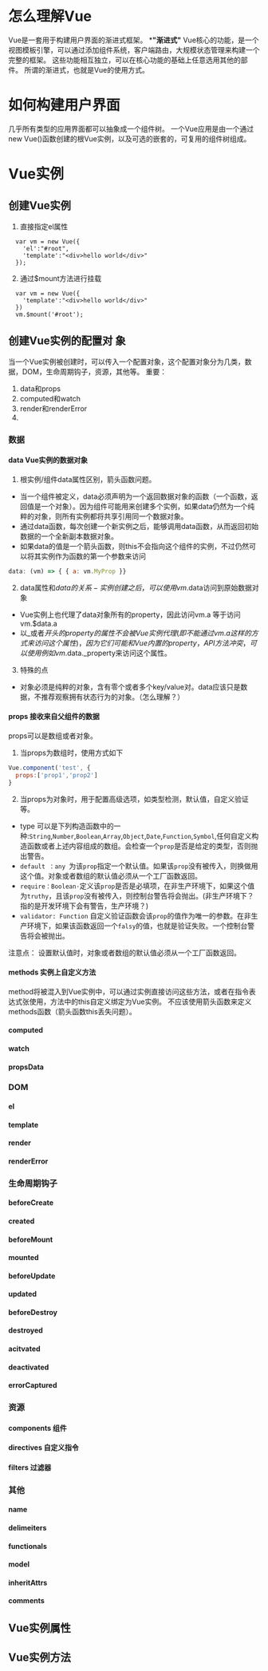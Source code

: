 # 怎么理解Vue
Vue是一套用于构建用户界面的渐进式框架。
***"渐进式"**
Vue核心的功能，是一个视图模板引擎，可以通过添加组件系统，客户端路由，大规模状态管理来构建一个完整的框架。
这些功能相互独立，可以在核心功能的基础上任意选用其他的部件。
所谓的渐进式，也就是Vue的使用方式。
# 如何构建用户界面
几乎所有类型的应用界面都可以抽象成一个组件树。
一个Vue应用是由一个通过new Vue()函数创建的根Vue实例，以及可选的嵌套的，可复用的组件树组成。
# Vue实例
## 创建Vue实例
1. 直接指定el属性
```
  var vm = new Vue({
    'el':"#root",
    'template':"<div>hello world</div>"
  });
```
2. 通过$mount方法进行挂载
```
  var vm = new Vue({
    'template':"<div>hello world</div>"
  })
  vm.$mount('#root');
```
## 创建Vue实例的配置对 象
当一个Vue实例被创建时，可以传入一个配置对象，这个配置对象分为几类，数据，DOM，生命周期钩子，资源，其他等。
重要：
1. data和props
2. computed和watch
3. render和renderError
4. 
### 数据
#### data Vue实例的数据对象
1. 根实例/组件data属性区别，箭头函数问题。
- 当一个组件被定义，data必须声明为一个返回数据对象的函数（一个函数，返回值是一个对象）。因为组件可能用来创建多个实例，如果data仍然为一个纯粹的对象，则所有实例都将共享引用同一个数据对象。
- 通过data函数，每次创建一个新实例之后，能够调用data函数，从而返回初始数据的一个全新副本数据对象。
- 如果data的值是一个箭头函数，则this不会指向这个组件的实例，不过仍然可以将其实例作为函数的第一个参数来访问
```js
data: (vm) => { { a: vm.MyProp }}
```
2. data属性和$data的关系
-实例创建之后，可以使用vm.$data访问到原始数据对象
- Vue实例上也代理了data对象所有的property，因此访问vm.a 等于访问vm.$data.a
- 以_或者$开头的property的属性不会被Vue实例代理(即不能通过vm.a这样的方式来访问这个属性)，因为它们可能和Vue内置的property，API方法冲突，可以使用例如vm.$data._property来访问这个属性。
3. 特殊的点
- 对象必须是纯粹的对象，含有零个或者多个key/value对。data应该只是数据，不推荐观察拥有状态行为的对象。（怎么理解？）
#### props 接收来自父组件的数据
props可以是数组或者对象。
1. 当props为数组时，使用方式如下
```js
Vue.component('test', {
  props:['prop1','prop2']
}
```
2. 当props为对象时，用于配置高级选项，如类型检测，默认值，自定义验证等。
- type 可以是下列构造函数中的一种:`String`,`Number`,`Boolean`,`Array`,`Object`,`Date`,`Function`,`Symbol`,任何自定义构造函数或者上述内容组成的数组。会检查一个`prop`是否是给定的类型，否则抛出警告。
- `default ：any `为该`prop`指定一个默认值。如果该`prop`没有被传入，则换做用这个值。对象或者数组的默认值必须从一个工厂函数返回。
- `require：Boolean·`定义该`prop`是否是必填项，在非生产环境下，如果这个值为`truthy`，且该`prop`没有被传入，则控制台警告将会抛出。(非生产环境下？ 指的是开发环境下会有警告，生产环境？)
- `validator: Function` 自定义验证函数会该`prop`的值作为唯一的参数。在非生产环境下，如果该函数返回一个`falsy`的值，也就是验证失败。一个控制台警告将会被抛出。

注意点：
设置默认值时，对象或者数组的默认值必须从一个工厂函数返回。

#### methods 实例上自定义方法
method将被混入到Vue实例中，可以通过实例直接访问这些方法，或者在指令表达式张使用，方法中的this自定义绑定为Vue实例。
不应该使用箭头函数来定义methods函数（箭头函数this丢失问题）。
#### computed
#### watch
#### propsData
### DOM
#### el
#### template
#### render
#### renderError
### 生命周期钩子
#### beforeCreate
#### created
#### beforeMount
#### mounted
#### beforeUpdate
#### updated
#### beforeDestroy
#### destroyed
#### acitvated
#### deactivated
#### errorCaptured
### 资源
#### components 组件
#### directives 自定义指令
#### filters 过滤器
### 其他
#### name
#### delimeiters
#### functionals
#### model
#### inheritAttrs
#### comments
## Vue实例属性
### 
## Vue实例方法
